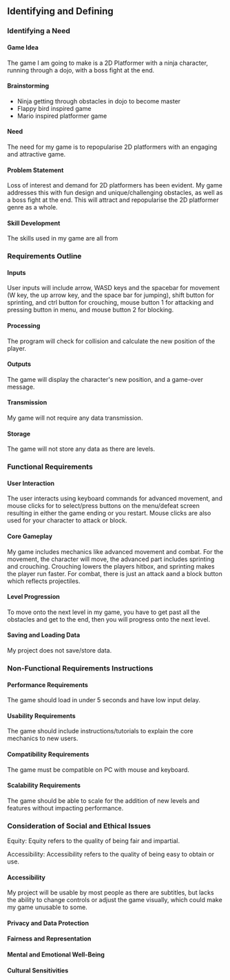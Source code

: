 ## **Identifying and Defining**

### **Identifying a Need**
#### Game Idea
The game I am going to make is a 2D Platformer with a ninja character, running through a dojo, with a boss fight at the end.

#### Brainstorming
* Ninja getting through obstacles in dojo to become master
* Flappy bird inspired game
* Mario inspired platformer game

#### Need
The need for my game is to repopularise 2D platformers with an engaging and attractive game.

#### Problem Statement
Loss of interest and demand for 2D platformers has been evident. My game addresses this with fun design and unique/challenging obstacles, as well as a boss fight at the end. This will attract and repopularise the 2D platformer genre as a whole.

#### Skill Development
The skills used in my game are all from 

### **Requirements Outline**
#### Inputs
User inputs will include arrow, WASD keys and the spacebar for movement (W key, the up arrow key, and the space bar for jumping), shift button for sprinting, and ctrl button for crouching, mouse button 1 for attacking and pressing button in menu, and mouse button 2 for blocking.

#### Processing
The program will check for collision and calculate the new position of the player.

#### Outputs
The game will display the character's new position, and a game-over message.

#### Transmission
My game will not require any data transmission.

#### Storage
The game will not store any data as there are levels.

### **Functional Requirements**
#### User Interaction
The user interacts using keyboard commands for advanced movement, and mouse clicks for to select/press buttons on the menu/defeat screen resulting in either the game ending or you restart. Mouse clicks are also used for your character to attack or block.

#### Core Gameplay
My game includes mechanics like advanced movement and combat. For the movement, the character will move, the advanced part includes sprinting and crouching. Crouching lowers the players hitbox, and sprinting makes the player run faster. For combat, there is just an attack aand a block button which reflects projectiles.

#### Level Progression
To move onto the next level in my game, you have to get past all the obstacles and get to the end, then you will progress onto the next level.

#### Saving and Loading Data
My project does not save/store data.

### **Non-Functional Requirements Instructions**
#### Performance Requirements
The game should load in under 5 seconds and have low input delay.

#### Usability Requirements
The game should include instructions/tutorials to explain the core mechanics to new users.

#### Compatibility Requirements
The game must be compatible on PC with mouse and keyboard.

#### Scalability Requirements
The game should be able to scale for the addition of new levels and features without impacting performance.

### **Consideration of Social and Ethical Issues**
Equity: Equity refers to the quality of being fair and impartial.

Accessibility: Accessibility refers to the quality of being easy to obtain or use.

#### Accessibility
My project will be usable by most people as there are subtitles, but lacks the ability to change controls or adjust the game visually, which could make my game unusable to some.

#### Privacy and Data Protection


#### Fairness and Representation

#### Mental and Emotional Well-Being

#### Cultural Sensitivities